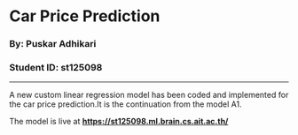 # **Car Price Prediction**

### **By**: Puskar Adhikari
### **Student ID**: st125098  

---

A new custom linear regression model has been coded and implemented for the car price prediction.It is the continuation from the model A1.

The model is live at **https://st125098.ml.brain.cs.ait.ac.th/**
